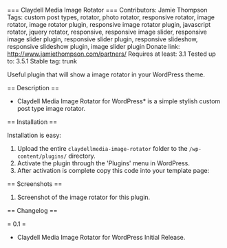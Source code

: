 === Claydell Media Image Rotator ===
Contributors: Jamie Thompson
Tags: custom post types, rotator, photo rotator, responsive rotator, image rotator, image rotator plugin, responsive image rotator plugin, javascript rotator, jquery rotator, responsive, responsive image slider, responsive image slider plugin, responsive slider plugin, responsive slideshow, responsive slideshow plugin, image slider plugin
Donate link: http://www.jamiethompson.com/partners/
Requires at least: 3.1
Tested up to: 3.5.1
Stable tag: trunk

Useful plugin that will show a image rotator in your WordPress theme.

== Description ==

* Claydell Media Image Rotator for WordPress* is a simple stylish custom post type image rotator.

== Installation ==

Installation is easy:

1. Upload the entire `claydellmedia-image-rotator` folder to the `/wp-content/plugins/` directory.
1. Activate the plugin through the 'Plugins' menu in WordPress.
1. After activation is complete copy this code into your template page:

<?php if (
function_exists( 'claydellmedia_image_rotator' ) ) { claydellmedia_image_rotator(); } ?>

== Screenshots ==

1. Screenshot of the image rotator for this plugin.

== Changelog ==

= 0.1 =

* Claydell Media Image Rotator for WordPress Initial Release.